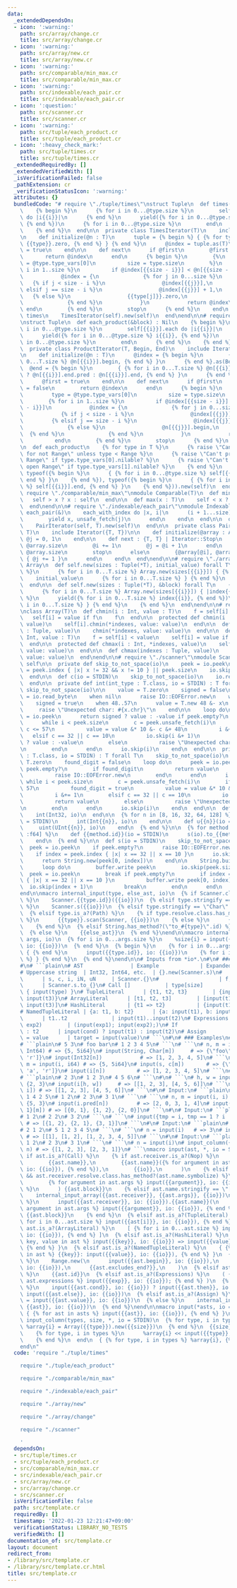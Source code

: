 ```yaml
---
data:
  _extendedDependsOn:
  - icon: ':warning:'
    path: src/array/change.cr
    title: src/array/change.cr
  - icon: ':warning:'
    path: src/array/new.cr
    title: src/array/new.cr
  - icon: ':warning:'
    path: src/comparable/min_max.cr
    title: src/comparable/min_max.cr
  - icon: ':warning:'
    path: src/indexable/each_pair.cr
    title: src/indexable/each_pair.cr
  - icon: ':question:'
    path: src/scanner.cr
    title: src/scanner.cr
  - icon: ':warning:'
    path: src/tuple/each_product.cr
    title: src/tuple/each_product.cr
  - icon: ':heavy_check_mark:'
    path: src/tuple/times.cr
    title: src/tuple/times.cr
  _extendedRequiredBy: []
  _extendedVerifiedWith: []
  _isVerificationFailed: false
  _pathExtension: cr
  _verificationStatusIcon: ':warning:'
  attributes: {}
  bundledCode: "# require \"./tuple/times\"\nstruct Tuple\n  def times(&block) : Nil\n\
    \    {% begin %}\n      {% for i in 0...@type.size %}\n        self[{{i}}].times\
    \ do |i{{i}}|\n      {% end %}\n      yield({% for i in 0...@type.size %} i{{i}},\
    \ {% end %})\n      {% for i in 0...@type.size %}\n        end\n      {% end %}\n\
    \    {% end %}\n  end\n\n  private class TimesIterator(T)\n    include Iterator(T)\n\
    \n    def initialize(@n : T)\n      tuple = {% begin %} { {% for type in T %}\
    \ {{type}}.zero, {% end %} } {% end %}\n      @index = tuple.as(T)\n      @first\
    \ = true\n    end\n\n    def next\n      if @first\n        @first = false\n \
    \       return @index\n      end\n      {% begin %}\n        {%\n          type\
    \ = @type.type_vars[0]\n          size = type.size\n        %}\n        {% for\
    \ i in 1..size %}\n          if @index[{{size - i}}] < @n[{{size - i}}] - 1\n\
    \            @index = {\n              {% for j in 0...size %}\n             \
    \   {% if j < size - i %}\n                  @index[{{j}}],\n                {%\
    \ elsif j == size - i %}\n                  @index[{{j}}] + 1,\n             \
    \   {% else %}\n                  {{type[j]}}.zero,\n                {% end %}\n\
    \              {% end %}\n            }\n            return @index\n         \
    \ end\n        {% end %}\n        stop\n      {% end %}\n    end\n  end\n\n  def\
    \ times\n    TimesIterator(self).new(self)\n  end\nend\n\n# require \"./tuple/each_product\"\
    \nstruct Tuple\n  def each_product(&block) : Nil\n    {% begin %}\n      {% for\
    \ i in 0...@type.size %}\n        self[{{i}}].each do |i{{i}}|\n      {% end %}\n\
    \      yield({% for i in 0...@type.size %} i{{i}}, {% end %})\n      {% for i\
    \ in 0...@type.size %}\n        end\n      {% end %}\n    {% end %}\n  end\n\n\
    \  private class ProductIterator(T, Begin, End)\n    include Iterator(Begin)\n\
    \n    def initialize(@n : T)\n      @index = {% begin %}\n        { {% for i in\
    \ 0...T.size %} @n[{{i}}].begin, {% end %} }\n      {% end %}.as(Begin)\n    \
    \  @end = {% begin %}\n        { {% for i in 0...T.size %} @n[{{i}}].exclusive?\
    \ ? @n[{{i}}].end.pred : @n[{{i}}].end, {% end %} }\n      {% end %}.as(End)\n\
    \      @first = true\n    end\n\n    def next\n      if @first\n        @first\
    \ = false\n        return @index\n      end\n      {% begin %}\n        {%\n \
    \         type = @type.type_vars[0]\n          size = type.size\n        %}\n\
    \        {% for i in 1..size %}\n          if @index[{{size - i}}] < @end[{{size\
    \ - i}}]\n            @index = {\n              {% for j in 0...size %}\n    \
    \            {% if j < size - i %}\n                  @index[{{j}}],\n       \
    \         {% elsif j == size - i %}\n                  @index[{{j}}] + 1,\n  \
    \              {% else %}\n                  @n[{{j}}].begin,\n              \
    \  {% end %}\n              {% end %}\n            }\n            return @index\n\
    \          end\n        {% end %}\n        stop\n      {% end %}\n    end\n  end\n\
    \n  def each_product\n    {% for type in T %}\n      {% raise \"Can't product\
    \ for not Range\" unless type < Range %}\n      {% raise \"Can't product for open\
    \ Range\" if type.type_vars[0].nilable? %}\n      {% raise \"Can't product for\
    \ open Range\" if type.type_vars[1].nilable? %}\n    {% end %}\n    ProductIterator(self,\
    \ typeof({% begin %}\n      { {% for i in 0...@type.size %} self[{{i}}].begin,{%\
    \ end %} }\n    {% end %}), typeof({% begin %}\n      { {% for i in 0...@type.size\
    \ %} self[{{i}}].end, {% end %} }\n    {% end %})).new(self)\n  end\nend\n\n#\
    \ require \"./comparable/min_max\"\nmodule Comparable(T)\n  def min(x : T)\n \
    \   self > x ? x : self\n  end\n\n  def max(x : T)\n    self < x ? x : self\n\
    \  end\nend\n\n# require \"./indexable/each_pair\"\nmodule Indexable(T)\n  def\
    \ each_pair(&)\n    each_with_index do |x, i|\n      (i + 1...size).each do |j|\n\
    \        yield x, unsafe_fetch(j)\n      end\n    end\n  end\n\n  def each_pair\n\
    \    PairIterator(self, T).new(self)\n  end\n\n  private class PairIterator(A,\
    \ T)\n    include Iterator({T, T})\n\n    def initialize(@array : A)\n      @i,\
    \ @j = 0, 1\n    end\n\n    def next : {T, T} | Iterator::Stop\n      if @j >=\
    \ @array.size\n        @i += 1\n        @j = @i + 1\n      end\n      if @j >=\
    \ @array.size\n        stop\n      else\n        {@array[@i], @array[@j]}.tap\
    \ { @j += 1 }\n      end\n    end\n  end\nend\n\n# require \"./array/new\"\nclass\
    \ Array\n  def self.new(sizes : Tuple(*T), initial_value) forall T\n    {% begin\
    \ %}\n      {% for i in 0...T.size %} Array.new(sizes[{{i}}]) { {% end %}\n  \
    \    initial_value\n      {% for i in 0...T.size %} } {% end %}\n    {% end %}\n\
    \  end\n\n  def self.new(sizes : Tuple(*T), &block) forall T\n    {% begin %}\n\
    \      {% for i in 0...T.size %} Array.new(sizes[{{i}}]) { |index{{i}}| {% end\
    \ %}\n      yield({% for i in 0...T.size %} index{{i}}, {% end %})\n      {% for\
    \ i in 0...T.size %} } {% end %}\n    {% end %}\n  end\nend\n\n# require \"./array/change\"\
    \nclass Array(T)\n  def chmin(i : Int, value : T)\n    f = self[i] > value\n \
    \   self[i] = value if f\n    f\n  end\n\n  protected def chmin(i : Int, *indexes,\
    \ value)\n    self[i].chmin(*indexes, value: value)\n  end\n\n  def chmin(indexes\
    \ : Tuple, value)\n    chmin(*indexes, value: value)\n  end\n\n  def chmax(i :\
    \ Int, value : T)\n    f = self[i] < value\n    self[i] = value if f\n    f\n\
    \  end\n\n  protected def chmax(i : Int, *indexes, value)\n    self[i].chmax(*indexes,\
    \ value: value)\n  end\n\n  def chmax(indexes : Tuple, value)\n    chmax(*indexes,\
    \ value: value)\n  end\nend\n\n# require \"./scanner\"\nmodule Scanner\n  extend\
    \ self\n\n  private def skip_to_not_space(io)\n    peek = io.peek\n    not_space\
    \ = peek.index { |x| x != 32 && x != 10 } || peek.size\n    io.skip(not_space)\n\
    \  end\n\n  def c(io = STDIN)\n    skip_to_not_space(io)\n    io.read_char.not_nil!\n\
    \  end\n\n  private def int(int_type : T.class, io = STDIN) : T forall T\n   \
    \ skip_to_not_space(io)\n\n    value = T.zero\n    signed = false\n    case x\
    \ = io.read_byte\n    when nil\n      raise IO::EOFError.new\n    when 45\n  \
    \    signed = true\n    when 48..57\n      value = T.new 48 &- x\n    else\n \
    \     raise \"Unexpected char: #{x.chr}\"\n    end\n\n    loop do\n      peek\
    \ = io.peek\n      return signed ? value : -value if peek.empty?\n      i = 0\n\
    \      while i < peek.size\n        c = peek.unsafe_fetch(i)\n        if 48 <=\
    \ c <= 57\n          value = value &* 10 &- c &+ 48\n          i &+= 1\n     \
    \   elsif c == 32 || c == 10\n          io.skip(i &+ 1)\n          return signed\
    \ ? value : -value\n        else\n          raise \"Unexpected char: #{c.chr}\"\
    \n        end\n      end\n      io.skip(i)\n    end\n  end\n\n  private def uint(uint_type\
    \ : T.class, io = STDIN) : T forall T\n    skip_to_not_space(io)\n    value =\
    \ T.zero\n    found_digit = false\n    loop do\n      peek = io.peek\n      if\
    \ peek.empty?\n        if found_digit\n          return value\n        else\n\
    \          raise IO::EOFError.new\n        end\n      end\n      i = 0\n     \
    \ while i < peek.size\n        c = peek.unsafe_fetch(i)\n        if 48 <= c <=\
    \ 57\n          found_digit = true\n          value = value &* 10 &+ c &- 48\n\
    \          i &+= 1\n        elsif c == 32 || c == 10\n          io.skip(i &+ 1)\n\
    \          return value\n        else\n          raise \"Unexpected char: #{c.chr}\"\
    \n        end\n      end\n      io.skip(i)\n    end\n  end\n\n  def i(io = STDIN)\n\
    \    int(Int32, io)\n  end\n\n  {% for n in [8, 16, 32, 64, 128] %}\n    def i{{n}}(io\
    \ = STDIN)\n      int(Int{{n}}, io)\n    end\n\n    def u{{n}}(io = STDIN)\n \
    \     uint(UInt{{n}}, io)\n    end\n  {% end %}\n\n  {% for method in [:f, :f32,\
    \ :f64] %}\n    def {{method.id}}(io = STDIN)\n      s(io).to_{{method.id}}\n\
    \    end\n  {% end %}\n\n  def s(io = STDIN)\n    skip_to_not_space(io)\n\n  \
    \  peek = io.peek\n    if peek.empty?\n      raise IO::EOFError.new\n    end\n\
    \    if index = peek.index { |x| x == 32 || x == 10 }\n      io.skip(index + 1)\n\
    \      return String.new(peek[0, index])\n    end\n\n    String.build do |buffer|\n\
    \      loop do\n        buffer.write peek\n        io.skip(peek.size)\n      \
    \  peek = io.peek\n        break if peek.empty?\n        if index = peek.index\
    \ { |x| x == 32 || x == 10 }\n          buffer.write peek[0, index]\n        \
    \  io.skip(index + 1)\n          break\n        end\n      end\n    end\n  end\n\
    end\n\nmacro internal_input(type, else_ast, io)\n  {% if Scanner.class.has_method?(type.id)\
    \ %}\n    Scanner.{{type.id}}({{io}})\n  {% elsif type.stringify == \"String\"\
    \ %}\n    Scanner.s({{io}})\n  {% elsif type.stringify == \"Char\" %}\n    Scanner.c({{io}})\n\
    \  {% elsif type.is_a?(Path) %}\n    {% if type.resolve.class.has_method?(:scan)\
    \ %}\n      {{type}}.scan(Scanner, {{io}})\n    {% else %}\n      {{type}}.new(Scanner.s({{io}}))\n\
    \    {% end %}\n  {% elsif String.has_method?(\"to_#{type}\".id) %}\n    Scanner.s({{io}}).to_{{type.id}}\n\
    \  {% else %}\n    {{else_ast}}\n  {% end %}\nend\n\nmacro internal_input_array(type,\
    \ args, io)\n  {% for i in 0...args.size %}\n    %size{i} = input({{args[i]}},\
    \ io: {{io}})\n  {% end %}\n  {% begin %}\n    {% for i in 0...args.size %} Array.new(%size{i})\
    \ { {% end %}\n      input({{type.id}}, io: {{io}})\n    {% for i in 0...args.size\
    \ %} } {% end %}\n  {% end %}\nend\n\n# Inputs from *io*.\n#\n# ### Specifications\n\
    #\n# ```plain\n# AST               | Example             | Expanded code\n# ------------------+---------------------+---------------------------------------\n\
    # Uppercase string  | Int32, Int64, etc.  | {}.new(Scanner.s)\n#             \
    \      | s, c, i, iN, uN     | Scanner.{}\n#                   | f, big_i, etc.\
    \      | Scanner.s.to_{}\n# Call []           | type[size]          | Array.new(input(size))\
    \ { input(type) }\n# TupleLiteral      | {t1, t2, t3}        | {input(t1), input(t2),\
    \ input(t3)}\n# ArrayLiteral      | [t1, t2, t3]        | [input(t1), input(t2),\
    \ input(t3)]\n# HashLiteral       | {t1 => t2}          | {input(t1) => input(t2)}\n\
    # NamedTupleLiteral | {a: t1, b: t2}      | {a: input(t1), b: input(t2)}\n# RangeLiteral\
    \      | t1..t2              | input(t1)..input(t2)\n# Expressions       | (exp1;\
    \ exp2)        | (input(exp1); input(exp2);)\n# If                | cond ? t1\
    \ : t2      | input(cond) ? input(t1) : input(t2)\n# Assign            | target\
    \ = value      | target = input(value)\n# ```\n#\n# ### Examples\n#\n# Input:\n\
    # ```plain\n# 5 3\n# foo bar\n# 1 2 3 4 5\n# ```\n# ```\n# n, m = input(Int32,\
    \ Int64) # => {5, 5i64}\n# input(String, Char[m])     # => {\"foo\", ['b', 'a',\
    \ 'r']}\n# input(Int32[n])            # => [1, 2, 3, 4, 5]\n# ```\n# ```\n# n,\
    \ m = input(i, i64) # => {5, 5i64}\n# input(s, c[m])       # => {\"foo\", ['b',\
    \ 'a', 'r']}\n# input(i[n])          # => [1, 2, 3, 4, 5]\n# ```\n#\n# Input:\n\
    # ```plain\n# 2 3\n# 1 2 3\n# 4 5 6\n# ```\n#\n# ```\n# h, w = input(i, i) # =>\
    \ {2, 3}\n# input(i[h, w])     # => [[1, 2, 3], [4, 5, 6]]\n# ```\n# ```\n# input(i[i,\
    \ i]) # => [[1, 2, 3], [4, 5, 6]]\n# ```\n#\n# Input:\n# ```plain\n# 5 3\n# 3\
    \ 1 4 2 5\n# 1 2\n# 2 3\n# 3 1\n# ```\n# ```\n# n, m = input(i, i)       # =>\
    \ {5, 3}\n# input(i.pred[n])         # => [2, 0, 3, 1, 4]\n# input({i - 1, i -\
    \ 1}[m]) # => [{0, 1}, {1, 2}, {2, 0}]\n# ```\n#\n# Input:\n# ```plain\n# 3\n\
    # 1 2\n# 2 2\n# 3 2\n# ```\n# ```\n# input({tmp = i, tmp == 1 ? i : i.pred}[i])\
    \ # => [{1, 2}, {2, 1}, {3, 1}]\n# ```\n#\n# Input:\n# ```plain\n# 3\n# 1 1\n\
    # 2 1 2\n# 5 1 2 3 4 5\n# ```\n# ```\n# n = input(i)   # => 3\n# input(i[i][n])\
    \ # => [[1], [1, 2], [1, 2, 3, 4, 5]]\n# ```\n#\n# Input:\n# ```plain\n# 3\n#\
    \ 1 2\n# 2 3\n# 3 1\n# ```\n# ```\n# n = input(i)\n# input_column({Int32, Int32},\
    \ n) # => {[1, 2, 3], [2, 3, 1]}\n# ```\nmacro input(ast, *, io = STDIN)\n  {%\
    \ if ast.is_a?(Call) %}\n    {% if ast.receiver.is_a?(Nop) %}\n      internal_input(\n\
    \        {{ast.name}},\n        {{ast.name}}({% for argument in ast.args %} input({{argument}},\
    \ io: {{io}}), {% end %}),\n        {{io}},\n      )\n    {% elsif ast.receiver.is_a?(Path)\
    \ && ast.receiver.resolve.class.has_method?(ast.name.symbolize) %}\n      {{ast.receiver}}.{{ast.name}}(\n\
    \        {% for argument in ast.args %} input({{argument}}, io: {{io}}) {% end\
    \ %}\n      ) {{ast.block}}\n    {% elsif ast.name.stringify == \"[]\" %}\n  \
    \    internal_input_array({{ast.receiver}}, {{ast.args}}, {{io}})\n    {% else\
    \ %}\n      input({{ast.receiver}}, io: {{io}}).{{ast.name}}(\n        {% for\
    \ argument in ast.args %} input({{argument}}, io: {{io}}), {% end %}\n      )\
    \ {{ast.block}}\n    {% end %}\n  {% elsif ast.is_a?(TupleLiteral) %}\n    { {%\
    \ for i in 0...ast.size %} input({{ast[i]}}, io: {{io}}), {% end %} }\n  {% elsif\
    \ ast.is_a?(ArrayLiteral) %}\n    [ {% for i in 0...ast.size %} input({{ast[i]}},\
    \ io: {{io}}), {% end %} ]\n  {% elsif ast.is_a?(HashLiteral) %}\n    { {% for\
    \ key, value in ast %} input({{key}}, io: {{io}}) => input({{value}}, io: {{io}}),\
    \ {% end %} }\n  {% elsif ast.is_a?(NamedTupleLiteral) %}\n    { {% for key, value\
    \ in ast %} {{key}}: input({{value}}, io: {{io}}), {% end %} }\n  {% elsif ast.is_a?(RangeLiteral)\
    \ %}\n    Range.new(\n      input({{ast.begin}}, io: {{io}}),\n      input({{ast.end}},\
    \ io: {{io}}),\n      {{ast.excludes_end?}},\n    )\n  {% elsif ast.is_a?(SymbolLiteral)\
    \ %}\n    {{ast.id}}\n  {% elsif ast.is_a?(Expressions) %}\n    ( {% for exp in\
    \ ast.expressions %} input({{exp}}, io: {{io}}); {% end %} )\n  {% elsif ast.is_a?(If)\
    \ %}\n    input({{ast.cond}}, io: {{io}}) ? input({{ast.then}}, io: {{io}}) :\
    \ input({{ast.else}}, io: {{io}})\n  {% elsif ast.is_a?(Assign) %}\n    {{ast.target}}\
    \ = input({{ast.value}}, io: {{io}})\n  {% else %}\n    internal_input({{ast}},\
    \ {{ast}}, io: {{io}})\n  {% end %}\nend\n\nmacro input(*asts, io = STDIN)\n \
    \ { {% for ast in asts %} input({{ast}}, io: {{io}}), {% end %} }\nend\n\nmacro\
    \ input_column(types, size, *, io = STDIN)\n  {% for type, i in types %}\n   \
    \ %array{i} = Array({{type}}).new({{size}})\n  {% end %}\n  {{size}}.times do\n\
    \    {% for type, i in types %}\n      %array{i} << input({{type}}, io: {{io}})\n\
    \    {% end %}\n  end\n  { {% for type, i in types %} %array{i}, {% end %} }\n\
    end\n"
  code: 'require "./tuple/times"

    require "./tuple/each_product"

    require "./comparable/min_max"

    require "./indexable/each_pair"

    require "./array/new"

    require "./array/change"

    require "./scanner"

    '
  dependsOn:
  - src/tuple/times.cr
  - src/tuple/each_product.cr
  - src/comparable/min_max.cr
  - src/indexable/each_pair.cr
  - src/array/new.cr
  - src/array/change.cr
  - src/scanner.cr
  isVerificationFile: false
  path: src/template.cr
  requiredBy: []
  timestamp: '2022-01-23 12:21:47+09:00'
  verificationStatus: LIBRARY_NO_TESTS
  verifiedWith: []
documentation_of: src/template.cr
layout: document
redirect_from:
- /library/src/template.cr
- /library/src/template.cr.html
title: src/template.cr
---
```

